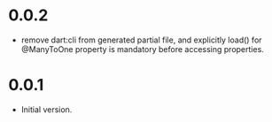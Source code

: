 # 0.0.2

* remove dart:cli from generated partial file, and explicitly load() for @ManyToOne property is mandatory before accessing properties.

# 0.0.1

* Initial version.
